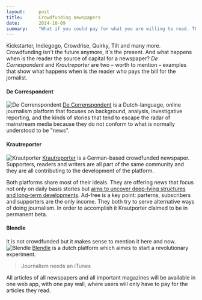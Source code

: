 ```yaml
---
layout:     post
title:      Crowdfunding newspapers
date:       2014-10-09
summary:    "What if you could pay for what you are willing to read. This is the case of De Correspondent and Krautreporter. A dutch and a german online platform funded by the readers."
---
```


Kickstarter, Indiegogo, Crowdrise, Quirky, Tilt and many more. Crowdfunding isn't the future anymore, it's the present. And what happens when is the reader the source of capital for a newspaper? *De Correspondent* and *Krautreporter* are two – worth to mention – examples that show what happens when is the reader who pays the bill for the jornalist.

#### De Correspondent
![De Correnspondent](https://static.decorrespondent.nl/ff-g8480c56/images/_publichome/slides/1366/slide1.jpg)
[De Correnspondent](https://decorrespondent.nl/) is a Dutch-language, online journalism platform that focuses on background, analysis, investigative reporting, and the kinds of stories that tend to escape the radar of mainstream media because they do not conform to what is normally understood to be "news".

#### Krautreporter
![Krautporter](https://fbcdn-sphotos-e-a.akamaihd.net/hphotos-ak-xpa1/t31.0-8/10658728_805056486220365_7785443730667150104_o.jpg)
[Krautreporter](https://krautreporter.de/das-magazin) is a German-based crowdfunded newspaper. Supporters, readers and writers are all part of the same community and they are all contributing to the development of the platform.

Both platforms share most of their ideals. They are offering news that focus not only on daily basis stories but [aims to uncover deep-lying structures and long-term developments](https://decorrespondent.nl/en). Ad-free is a key point: parterns, subscribers and supporters are the only income. They both try to serve alternative ways of doing journalism. In order to accomplish it Krautporter claimed to be in permanent beta. 


#### Blendle
It is not crowdfunded but it makes sense to mention it here and now.
![Blendle](http://cdn1.tnwcdn.com/wp-content/blogs.dir/1/files/2014/03/Blendle-1.png)
[Blendle](https://launch.blendle.nl/welcome/) is a dutch platform which aimes to start a revolutionary experiment. 

> Journalism needs an iTunes

All articles of all newspapers and all important magazines will be available in one web app, with one pay wall, where users will only have to pay for the articles they read.